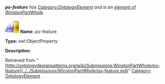 ___po-feature__ has [Category:OntologyElement](../../Category/OntologyElement.md "Category:OntologyElement") and is an [element of](../../Property/ElementOf.md "Property:ElementOf") [WinstonPartWhole](../../Submissions/WinstonPartWhole.md "Submissions:WinstonPartWhole")_


  




[![ObjectProperty](../../images/thumb/c/c3/ObjectProperty.gif/45px-ObjectProperty.gif)](../../Image/ObjectProperty.gif.md "ObjectProperty")
__Name__: po-feature 


__Type:__ owl:ObjectProperty 


__Description__: 





Retrieved from "[http://ontologydesignpatterns.org/wiki/Submissions:WinstonPartWhole/po-feature](../../Submissions/WinstonPartWhole/po-feature.md)"
 [Category](http://ontologydesignpatterns.org/wiki/Special:Categories "Special:Categories"): [OntologyElement](../../Category/OntologyElement.md "Category:OntologyElement")